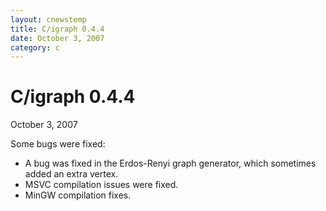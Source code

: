 ```yaml
---
layout: cnewstemp
title: C/igraph 0.4.4
date: October 3, 2007
category: c
---
```


C/igraph 0.4.4
==============

October 3, 2007

Some bugs were fixed:

- A bug was fixed in the Erdos-Renyi graph generator, which sometimes
  added an extra vertex.
- MSVC compilation issues were fixed.
- MinGW compilation fixes.

